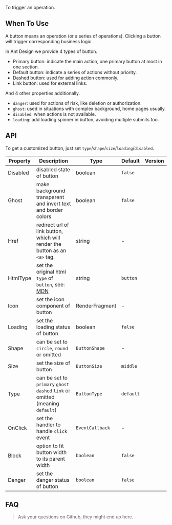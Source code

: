 ﻿To trigger an operation.
## When To Use

A button means an operation (or a series of operations). Clicking a button will trigger corresponding business logic.

In Ant Design we provide 4 types of button.

- Primary button: indicate the main action, one primary button at most in one section.
- Default button: indicate a series of actions without priority.
- Dashed button: used for adding action commonly.
- Link button: used for external links.

And 4 other properties additionally.

- `danger`: used for actions of risk, like deletion or authorization.
- `ghost`: used in situations with complex background, home pages usually.
- `disabled`: when actions is not available.
- `loading`: add loading spinner in button, avoiding multiple submits too.

## API

To get a customized button, just set `type`/`shape`/`size`/`loading`/`disabled`.

| Property | Description | Type | Default | Version |
| --- | --- | --- | --- | --- |
| Disabled | disabled state of button | boolean | `false` |  |
| Ghost | make background transparent and invert text and border colors | boolean | `false` |  |
| Href | redirect url of link button, which will render the button as an `<a>` tag. | string | - |  |
| HtmlType | set the original html `type` of `button`, see: [MDN](https://developer.mozilla.org/en-US/docs/Web/HTML/Element/button#attr-type) | string | `button` |  |
| Icon | set the icon component of button | RenderFragment | - |  |
| Loading | set the loading status of button | boolean | `false` |  |
| Shape | can be set to `circle`, `round` or omitted | `ButtonShape` | - |  |
| Size | set the size of button | `ButtonSize` | `middle` |  |
| Type | can be set to `primary` `ghost` `dashed` `link` or omitted (meaning `default`) | `ButtonType` | `default` |  |
| OnClick | set the handler to handle `click` event | `EventCallback` | - |  |
| Block | option to fit button width to its parent width | `boolean` | `false` |  |
| Danger | set the danger status of button | `boolean` | `false` |  |

## FAQ
> Ask your questions on Github, they might end up here.


<style>
[id^=components-button-demo-] .ant-btn {
  margin-right: 8px;
  margin-bottom: 12px;
}
[id^=components-button-demo-] .ant-btn-group > .ant-btn,
[id^=components-button-demo-] .ant-btn-group > span > .ant-btn {
  margin-right: 0;
}
[data-theme="dark"] .site-button-ghost-wrapper {
  background: rgba(255, 255, 255, 0.2);
}
</style>
